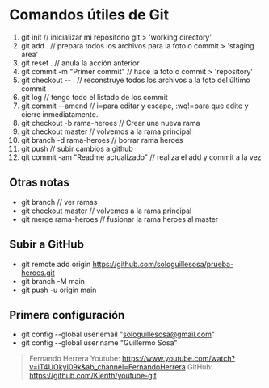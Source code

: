 # Comandos útiles de Git

1.  git init // inicializar mi repositorio git > 'working directory'
2.  git add . // prepara todos los archivos para la foto o commit > 'staging area'
3.  git reset . // anula la acción anterior
4.  git commit -m "Primer commit" // hace la foto o commit > 'repository'
5.  git checkout -- . // reconstruye todos los archivos a la foto del último commit
6.  git log // tengo todo el listado de los commit
7.  git commit --amend // i=para editar y escape, :wq!=para que edite y cierre inmediatamente.
8.  git checkout -b rama-heroes // Crear una nueva rama
9.  git checkout master // volvemos a la rama principal
10. git branch -d rama-heroes // borrar rama heroes
11. git push // subir cambios a github
12. git commit -am "Readme actualizado" // realiza el add y commit a la vez

## Otras notas

-   git branch // ver ramas
-   git checkout master // volvemos a la rama principal
-   git merge rama-heroes // fusionar la rama heroes al master

## Subir a GitHub

-   git remote add origin https://github.com/sologuillesosa/prueba-heroes.git
-   git branch -M main
-   git push -u origin main

## Primera configuración

-   git config --global user.email "sologuillesosa@gmail.com"
-   git config --global user.name "Guillermo Sosa"

> Fernando Herrera
> Youtube: https://www.youtube.com/watch?v=iT4UOkyI09k&ab_channel=FernandoHerrera
> GitHub: https://github.com/Klerith/youtube-git
